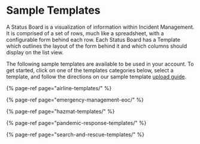# Sample Templates

A Status Board is a visualization of information within Incident Management. It is comprised of a set of rows, much like a spreadsheet, with a configurable form behind each row. Each Status Board has a Template which outlines the layout of the form behind it and which columns should display on the list view.

The following sample templates are available to be used in your account. To get started, click on one of the templates categories below, select a template, and follow the directions on our sample template [upload guide](importing-sample-templates.md). 

{% page-ref page="airline-templates/" %}

{% page-ref page="emergency-management-eoc/" %}

{% page-ref page="hazmat-templates/" %}

{% page-ref page="pandemic-response-templates/" %}

{% page-ref page="search-and-rescue-templates/" %}





